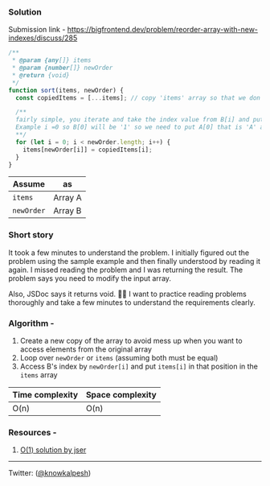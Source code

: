 ### Solution

Submission link - https://bigfrontend.dev/problem/reorder-array-with-new-indexes/discuss/285



```js
/**
 * @param {any[]} items
 * @param {number[]} newOrder
 * @return {void}
 */
function sort(items, newOrder) {
  const copiedItems = [...items]; // copy 'items' array so that we don't mess accessing elements from 'items' in loop.

  /** 
  fairly simple, you iterate and take the index value from B[i] and put A[i] 
  Example i =0 so B[0] will be '1' so we need to put A[0] that is 'A' at 1st position in array A
  **/
  for (let i = 0; i < newOrder.length; i++) {
    items[newOrder[i]] = copiedItems[i];
  }
}
```


| Assume   | as |
|----------|---|
| `items` | Array A |
| `newOrder` | Array B |

### Short story
It took a few minutes to understand the problem. I initially figured out the problem using the sample example and then finally understood by reading it again. 
I missed reading the problem and I was returning the result. The problem says you need to modify the input array.

Also, JSDoc says it returns void. 🤦‍♂️
I want to practice reading problems thoroughly and take a few minutes to understand the requirements clearly.


### Algorithm - 
1. Create a new copy of the array to avoid mess up when you want to access elements from the original array
1. Loop over `newOrder` or `items` (assuming both must be equal)
1. Access B's index by `newOrder[i]` and put `items[i]` in that position in the `items` array

| Time complexity | Space complexity |
|-----------------|------------------|
| O(n)            | O(n)             |


### Resources - 
1. [O(1) solution by jser](https://bigfrontend.dev/problem/reorder-array-with-new-indexes/discuss/80)

---

Twitter: ([@knowkalpesh](https://twitter.com/knowkalpesh))
